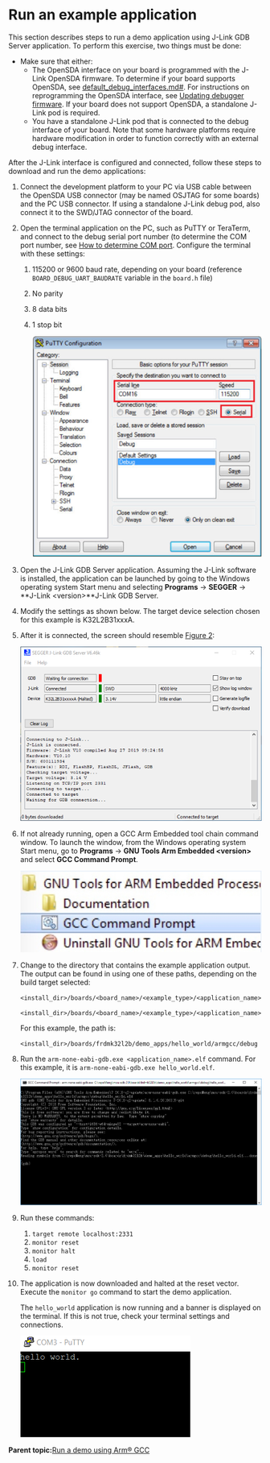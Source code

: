 # Run an example application

This section describes steps to run a demo application using J-Link GDB Server application. To perform this exercise, two things must be done:

-   Make sure that either:
    -   The OpenSDA interface on your board is programmed with the J-Link OpenSDA firmware. To determine if your board supports OpenSDA, see [default\_debug\_interfaces.md\#](default_debug_interfaces.md#). For instructions on reprogramming the OpenSDA interface, see [Updating debugger firmware](updating_debugger_firmware.md#). If your board does not support OpenSDA, a standalone J-Link pod is required.
    -   You have a standalone J-Link pod that is connected to the debug interface of your board. Note that some hardware platforms require hardware modification in order to function correctly with an external debug interface.

After the J-Link interface is configured and connected, follow these steps to download and run the demo applications:

1.  Connect the development platform to your PC via USB cable between the OpenSDA USB connector \(may be named OSJTAG for some boards\) and the PC USB connector. If using a standalone J-Link debug pod, also connect it to the SWD/JTAG connector of the board.
2.  Open the terminal application on the PC, such as PuTTY or TeraTerm, and connect to the debug serial port number \(to determine the COM port number, see [How to determine COM port](how_to_determine_com_port.md#). Configure the terminal with these settings:
    1.  115200 or 9600 baud rate, depending on your board \(reference `BOARD_DEBUG_UART_BAUDRATE` variable in the `board.h` file\)
    2.  No parity
    3.  8 data bits
    4.  1 stop bit

        ![](../images/terminal_putty_configurations.png "Terminal (PuTTY) configurations")

3.  Open the J-Link GDB Server application. Assuming the J-Link software is installed, the application can be launched by going to the Windows operating system Start menu and selecting **Programs** -\> **SEGGER** -\> **J-Link <version\>**J-Link GDB Server.
4.  Modify the settings as shown below. The target device selection chosen for this example is K32L2B31xxxA.
5.  After it is connected, the screen should resemble [Figure 2](run_an_example_application_001.md#SEGGEEJLINK):

    ![](../images/segger_jlink_gdb_server_screen_successful_connecti.png "SEGGER J-Link GDB Server screen after successful connection")

6.  If not already running, open a GCC Arm Embedded tool chain command window. To launch the window, from the Windows operating system Start menu, go to **Programs** -\> **GNU Tools Arm Embedded <version\>** and select **GCC Command Prompt**.

    ![](../images/launch_command_prompt_20.jpg "Launch command prompt")

7.  Change to the directory that contains the example application output. The output can be found in using one of these paths, depending on the build target selected:

    ```
    <install_dir>/boards/<board_name>/<example_type>/<application_name>/armgcc/debug
    ```

    ```
    <install_dir>/boards/<board_name>/<example_type>/<application_name>/armgcc/release
    ```

    For this example, the path is:

    ```
    <install_dir>/boards/frdmk32l2b/demo_apps/hello_world/armgcc/debug
    ```

8.  Run the `arm-none-eabi-gdb.exe <application_name>.elf` command. For this example, it is `arm-none-eabi-gdb.exe hello_world.elf`.

    ![](../images/run_arm_none_eabi_gdb_k32l2b.png "Running arm-none-eabi-gdb")

9.  Run these commands:
    1.  `target remote localhost:2331`
    2.  `monitor reset`
    3.  `monitor halt`
    4.  `load`
    5.  `monitor reset`
10. The application is now downloaded and halted at the reset vector. Execute the `monitor go` command to start the demo application.

    The `hello_world` application is now running and a banner is displayed on the terminal. If this is not true, check your terminal settings and connections.

    ![](../images/text_display_hello_world_demo.png "Text display of the hello_world demo")


**Parent topic:**[Run a demo using Arm® GCC](../topics/run_a_demo_using_arm__gcc.md)

